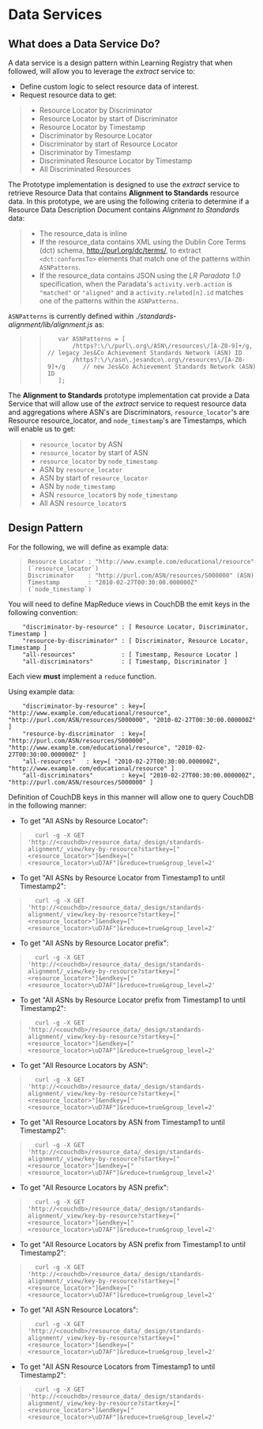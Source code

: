 # Data Services

## What does a Data Service Do?

A data service is a design pattern within Learning Registry that when followed, will allow you to leverage the _extract_ service to:

* Define custom logic to select resource data of interest. 
* Request resource data to get:

> * Resource Locator by Discriminator
> * Resource Locator by start of Discriminator
> * Resource Locator by Timestamp
> * Discriminator by Resource Locator
> * Discriminator by start of Resource Locator
> * Discriminator by Timestamp
> * Discriminated Resource Locator by Timestamp
> * All Discriminated Resources

The Prototype implementation is designed to use the _extract_ service to retrieve Resource Data that contains **Alignment to Standards** resource data. In this prototype, we are using the following criteria to determine if a Resource Data Description Document contains _Alignment to Standards_ data:

> * The resource_data is inline 
> * If the resource_data contains XML using the Dublin Core Terms (dct) schema, http://purl.org/dc/terms/, to extract `<dct:conformsTo>` elements that match one of the patterns within `ASNPatterns`.
> * If the resource_data contains JSON using the _LR Paradata 1.0_ specification, when the Paradata's `activity.verb.action` is `"matched"` or `"aligned"` and a `activity.related[n].id` matches one of the patterns within the `ASNPatterns`.

`ASNPatterns` is currently defined within _./standards-alignment/lib/alignment.js_ as:

> >        var ASNPatterns = [
> >            /https?:\/\/purl\.org\/ASN\/resources\/[A-Z0-9]+/g,        // legacy Jes&Co Achievement Standards Network (ASN) ID
> >            /https?:\/\/asn\.jesandco\.org\/resources\/[A-Z0-9]+/g     // new Jes&Co Achievement Standards Network (ASN) ID
> >        ];

The **Alignment to Standards** prototype implementation cat provide a Data Service that will allow use of the _extract_ service to request resource data and aggregations where ASN's are Discriminators, `resource_locator`'s are Resource resource_locator, and `node_timestamp`'s are Timestamps, which will enable us to get:

> * `resource_locator` by ASN
> * `resource_locator` by start of ASN
> * `resource_locator` by `node_timestamp`
> * ASN by `resource_locator`
> * ASN by start of `resource_locator`
> * ASN by `node_timestamp`
> * ASN `resource_locator`s by `node_timestamp`
> * All ASN `resource_locator`s

## Design Pattern

For the following, we will define as example data:

>     Resource Locator : "http://www.example.com/educational/resource" (`resource_locator`)
>     Discriminator    : "http://purl.com/ASN/resources/S000000" (ASN)
>     Timestamp        : "2010-02-27T00:30:00.000000Z" (`node_timestamp`)

You will need to define MapReduce views in CouchDB the emit keys in the following convention:

        "discriminator-by-resource" : [ Resource Locator, Discriminator, Timestamp ]
        "resource-by-discriminator" : [ Discriminator, Resource Locator, Timestamp ]
        "all-resources"             : [ Timestamp, Resource Locator ]
        "all-discriminators"        : [ Timestamp, Discriminator ]

Each view **must** implement a `reduce` function.

Using example data:

        "discriminator-by-resource" : key=[ "http://www.example.com/educational/resource", "http://purl.com/ASN/resources/S000000", "2010-02-27T00:30:00.000000Z" ] 
        "resource-by-discriminator  : key=[ "http://purl.com/ASN/resources/S000000", "http://www.example.com/educational/resource", "2010-02-27T00:30:00.000000Z" ] 
        "all-resources"   : key=[ "2010-02-27T00:30:00.000000Z", "http://www.example.com/educational/resource" ]
        "all-discriminators"        : key=[ "2010-02-27T00:30:00.000000Z", "http://purl.com/ASN/resources/S000000" ]

Definition of CouchDB keys in this manner will allow one to query CouchDB in the following manner:

* To get "All ASNs by Resource Locator":

>       curl -g -X GET 'http://<couchdb>/resource_data/_design/standards-alignment/_view/key-by-resource?startkey=["<resource_locator>"]&endkey=["<resource_locator>\uD7AF"]&reduce=true&group_level=2'

* To get "All ASNs by Resource Locator from Timestamp1 to until Timestamp2":

>       curl -g -X GET 'http://<couchdb>/resource_data/_design/standards-alignment/_view/key-by-resource?startkey=["<resource_locator>"]&endkey=["<resource_locator>\uD7AF"]&reduce=true&group_level=2'

* To get "All ASNs by Resource Locator prefix":

>       curl -g -X GET 'http://<couchdb>/resource_data/_design/standards-alignment/_view/key-by-resource?startkey=["<resource_locator>"]&endkey=["<resource_locator>\uD7AF"]&reduce=true&group_level=2'

* To get "All ASNs by Resource Locator prefix from Timestamp1 to until Timestamp2":

>       curl -g -X GET 'http://<couchdb>/resource_data/_design/standards-alignment/_view/key-by-resource?startkey=["<resource_locator>"]&endkey=["<resource_locator>\uD7AF"]&reduce=true&group_level=2'

* To get "All Resource Locators by ASN":

>       curl -g -X GET 'http://<couchdb>/resource_data/_design/standards-alignment/_view/key-by-resource?startkey=["<resource_locator>"]&endkey=["<resource_locator>\uD7AF"]&reduce=true&group_level=2'

* To get "All Resource Locators by ASN from Timestamp1 to until Timestamp2":

>       curl -g -X GET 'http://<couchdb>/resource_data/_design/standards-alignment/_view/key-by-resource?startkey=["<resource_locator>"]&endkey=["<resource_locator>\uD7AF"]&reduce=true&group_level=2'

* To get "All Resource Locators by ASN prefix":

>       curl -g -X GET 'http://<couchdb>/resource_data/_design/standards-alignment/_view/key-by-resource?startkey=["<resource_locator>"]&endkey=["<resource_locator>\uD7AF"]&reduce=true&group_level=2'

* To get "All Resource Locators by ASN prefix from Timestamp1 to until Timestamp2":

>       curl -g -X GET 'http://<couchdb>/resource_data/_design/standards-alignment/_view/key-by-resource?startkey=["<resource_locator>"]&endkey=["<resource_locator>\uD7AF"]&reduce=true&group_level=2'

* To get "All ASN Resource Locators":

>       curl -g -X GET 'http://<couchdb>/resource_data/_design/standards-alignment/_view/key-by-resource?startkey=["<resource_locator>"]&endkey=["<resource_locator>\uD7AF"]&reduce=true&group_level=2'

* To get "All ASN Resource Locators from Timestamp1 to until Timestamp2":

>       curl -g -X GET 'http://<couchdb>/resource_data/_design/standards-alignment/_view/key-by-resource?startkey=["<resource_locator>"]&endkey=["<resource_locator>\uD7AF"]&reduce=true&group_level=2'
